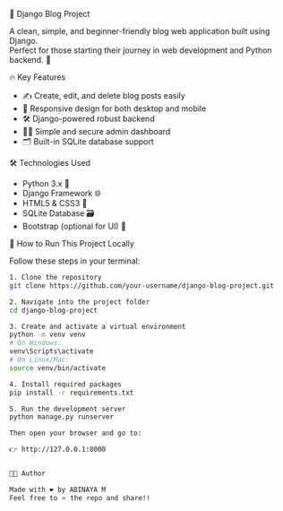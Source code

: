 📝 Django Blog Project

A clean, simple, and beginner-friendly blog web application built using Django.  
Perfect for those starting their journey in web development and Python backend. 🚀

🔥 Key Features

- ✍️ Create, edit, and delete blog posts easily  
- 📱 Responsive design for both desktop and mobile  
- 🛠️ Django-powered robust backend  
- 🧑‍💻 Simple and secure admin dashboard  
- 🗂️ Built-in SQLite database support  

🛠️ Technologies Used

- Python 3.x 🐍  
- Django Framework 🌐  
- HTML5 & CSS3 🎨  
- SQLite Database 🗃️  
- Bootstrap (optional for UI) 💅

🚀 How to Run This Project Locally

Follow these steps in your terminal:

```bash
1. Clone the repository
git clone https://github.com/your-username/django-blog-project.git

2. Navigate into the project folder
cd django-blog-project

3. Create and activate a virtual environment
python -m venv venv
# On Windows:
venv\Scripts\activate
# On Linux/Mac:
source venv/bin/activate

4. Install required packages
pip install -r requirements.txt

5. Run the development server
python manage.py runserver

Then open your browser and go to:

👉 http://127.0.0.1:8000


👩‍💻 Author

Made with ❤️ by ABINAYA M
Feel free to ⭐ the repo and share!!